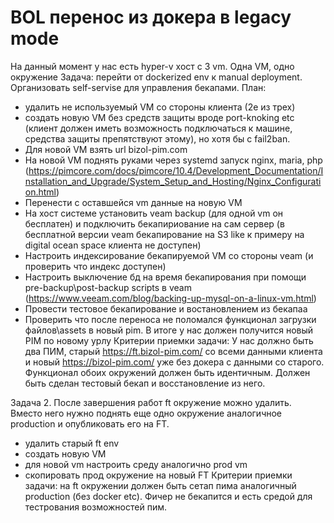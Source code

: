 # BOL перенос из докера в legacy mode
На данный момент у нас есть hyper-v хост с 3 vm. Одна VM, одно окружение
Задача: перейти от dockerized env к manual deployment. Организовать self-servise для управления бекапами.
План:
- удалить не используемый VM со стороны клиента (2е из трех)
- создать новую VM без средств защиты вроде port-knoking etc (клиент должен иметь возможность подключаться к машине, средства защиты препятствуют этому), но хотя бы с fail2ban.
- Для новой VM взять url bizol-pim.com
- На новой VM поднять руками через systemd запуск nginx, maria, php (https://pimcore.com/docs/pimcore/10.4/Development_Documentation/Installation_and_Upgrade/System_Setup_and_Hosting/Nginx_Configuration.html)
- Перенести с оставшейся vm данные на новую VM
- На хост системе установить veam backup (для одной vm он бесплатен) и подключить бекапириование на сам сервер (в бесплатной версии veam бекапирование на S3 like к примеру на digital ocean space клиента не доступен)
- Настроить индексирование бекапируемой VM со стороны veam (и проверить что индекс доступен)
- Настроить выключение бд на время бекапирования при помощи pre-backup\post-backup scripts в veam (https://www.veeam.com/blog/backing-up-mysql-on-a-linux-vm.html)
- Провести тестовое бекапирование и востановлением из бекапаа
- Проверить что после переноса не поломался функционал загрузки файлов\assets в новый pim.
В итоге у нас должен получится новый PIM по новому урлу
Критерии приемки задачи:
У нас должно быть два ПИМ, старый https://ft.bizol-pim.com/ со всеми данными клиента и новый https://bizol-pim.com/ уже без докера с данными со старого. Функционал обоих окружений должен быть идентичным.
Должен быть сделан тестовый бекап и восстановление из него.

Задача 2.
После завершения работ ft окружение можно удалить. Вместо него нужно поднять еще одно окружение аналогичное production и опубликовать его на FT.
- удалить старый ft env
- создать новую VM
- для новой vm настроить среду аналогично prod vm
- скопировать прод окружение на новый FT
Критерии приемки задачи:
на ft окружении должен быть сетап пима аналогичный production (без docker etc). Фичер не бекапится и есть средой для тестрования возможностей пим.
